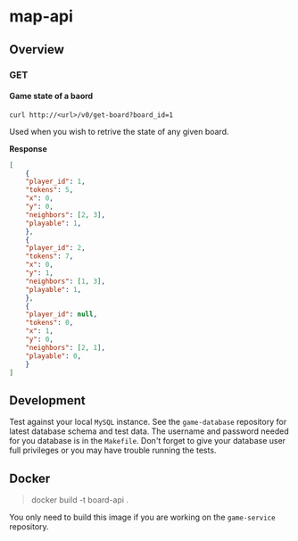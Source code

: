 # map-api

## Overview

### GET

#### Game state of a baord

`curl http://<url>/v0/get-board?board_id=1`

Used when you wish to retrive the state of any given board.

**Response**

``` json
[
    {
    "player_id": 1,
    "tokens": 5,
    "x": 0, 
    "y": 0,
    "neighbors": [2, 3],
    "playable": 1,
    },
    {
    "player_id": 2,
    "tokens": 7,
    "x": 0,
    "y": 1,
    "neighbors": [1, 3],
    "playable": 1,
    },
    {
    "player_id": null,
    "tokens": 0,
    "x": 1,
    "y": 0,
    "neighbors": [2, 1],
    "playable": 0,
    }
]
```

## Development

Test against your local `MySQL` instance. See the `game-database` repository
for latest database schema and test data. The username and password needed for
you database is in the `Makefile`. Don't forget to give your database user full
privileges or you may have trouble running the tests.

## Docker

> docker build -t board-api .

You only need to build this image if you are working on the `game-service`
repository.
